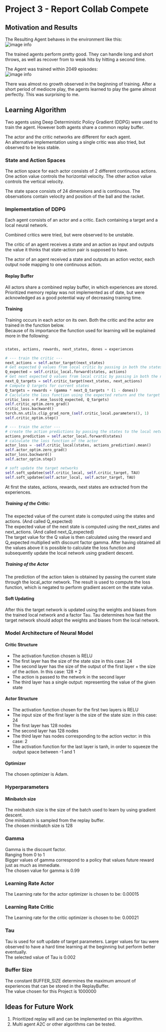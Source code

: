 # Project 3 - Report Collab Compete

## Motivation and Results

The Resulting Agent behaves in the environment like this:<br>
![image info](./drawables/trained-agent.gif)

The trained agents perform pretty good. They can handle long and short throws, as well as recover from to weak hits by
hitting a second time.

The Agent was trained within 2049 episodes: <br>
![image info](./drawables/training.png)

There was almost no growth observed in the beginning of training. After a short period of mediocre play, the agents
learned to play the game almost perfectly. This was surprising to me.

## Learning Algorithm

Two agents using Deep Deterministic Policy Gradient (DDPG) were used to train the agent. However both agents share a
common replay buffer.

The actor and the critic networks are different for each agent.<br>
An alternative implementation using a single critic was also tried, but observed to be less stable.

### State and Action Spaces

The action space for each actor consists of 2 different continuous actions. One action value controls the horizontal
velocity. The other action value controls the vertical velocity.

The state space consists of 24 dimensions and is continuous. The observations contain velocity and position of the ball
and the racket.

### Implementation of DDPG

Each agent consists of an actor and a critic. Each containing a target and a local neural network.

Combined critics were tried, but were observed to be unstable.

The critic of an agent receives a state and an action as input and outputs the value it thinks that state-action pair is
supposed to have.

The actor of an agent received a state and outputs an action vector, each output node mapping to one continuous action.

#### Replay Buffer

All actors share a combined replay buffer, in which experiences are stored. Prioritized memory replay was not
implemented as of date, but were acknowledged as a good potential way of decreasing training time.

#### Training

Training occurs in each actor on its own. Both the critic and the actor are trained in the function below. <br>
Because of its importance the function used for learning will be explained more in the following:

```python

states, actions, rewards, next_states, dones = experiences

# --- train the critic ---
next_actions = self.actor_target(next_states)
# Get expected Q values from local critic by passing in both the states and the actions
Q_expected = self.critic_local.forward(states, actions)
# Get next expected Q values from local critic by passing in both the next_states and the next_actions
next_Q_targets = self.critic_target(next_states, next_actions)
# Compute Q targets for current states
Q_targets = rewards + (gamma * next_Q_targets * (1 - dones))
# Caclulate the loss function using the expected return and the target
critic_loss = F.mse_loss(Q_expected, Q_targets)
self.critic_optim.zero_grad()
critic_loss.backward()
torch.nn.utils.clip_grad_norm_(self.critic_local.parameters(), 1)
self.critic_optim.step()

# --- train the actor ---
# create the action predictions by passing the states to the local network
actions_prediction = self.actor_local.forward(states)
# calculate the loss function of the actor
actor_loss = -self.critic_local(states, actions_prediction).mean()
self.actor_optim.zero_grad()
actor_loss.backward()
self.actor_optim.step()

# soft update the target networks
self.soft_updatee(self.critic_local, self.critic_target, TAU)
self.soft_updatee(self.actor_local, self.actor_target, TAU)
```

At first the states, actions, rewards, next states are extracted from the experiences.<br>

##### Training of the Critic:

The expected value of the current state is computed using the states and actions. (And called Q_expected)<br>
The expected value of the next state is computed using the next_states and next_actions. (And called
next_Q_expected)<br>
The target value for the Q value is then calculated using the reward and Q_expected multiplied with discount factor
gamma. After having obtained all the values above it is possible to calculate the loss function and subsequently update
the local network using gradient descent.

##### Training of the Actor

The prediction of the action taken is obtained by passing the current state through the local_actor network. The result
is used to compute the loss function, which is negated to perform gradient ascent on the state value.

#### Soft Updating

After this the target network is updated using the weights and biases from the trained local network and a factor Tau.
Tau determines how fast the target network should adopt the weights and biases from the local network.

### Model Architecture of Neural Model

#### Critic Structure

* The activation function chosen is RELU
* The first layer has the size of the state size in this case: 24
* The second layer has the size of the output of the first layer + the size of the action. In this case: 128 + 2
* The action is passed to the network in the second layer
* The third layer has a single output: representing the value of the given state

#### Actor Structure

* The activation function chosen for the first two layers is RELU
* The input size of the first layer is the size of the state size: in this case: 24
* The first layer has 128 nodes
* The second layer has 128 nodes
* The third layer has nodes corresponding to the action vector: in this case: 2
* The activation function for the last layer is tanh, in order to squeeze the output space between -1 and 1

#### Optimizer

The chosen optimizer is Adam.

### Hyperparameters

#### Minibatch size

The minibatch size is the size of the batch used to learn by using gradient descent. <br>
One minibatch is sampled from the replay buffer.<br>
The chosen minibatch size is 128

### Gamma

Gamma is the discount factor.<br>
Ranging from 0 to 1 <br>
Bigger values of gamma correspond to a policy that values future reward just as much as immediate.<br>
The chosen value for gamma is 0.99

### Learning Rate Actor

The Learning rate for the actor optimizer is chosen to be: 0.00015

### Learning Rate Critic

The Learning rate for the critic optimizer is chosen to be: 0.00021

### Tau

Tau is used for soft update of target parameters. Larger values for tau were observed to have a hard time learning at
the beginning but perform better eventually.<br>
The selected value of Tau is 0.002

### Buffer Size

The constant BUFFER_SIZE determines the maximum amount of experiences that can be stored in the ReplayBuffer. <br>
The value chosen for this Project is 1000000

## Ideas for Future Work

1. Prioritized replay will and can be implemented on this algorithm.
2. Multi agent A2C or other algorithms can be tested.





